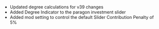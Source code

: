 - Updated degree calculations for v39 changes
- Added Degree Indicator to the paragon investment slider
- Added mod setting to control the default Slider Contribution Penalty of 5%